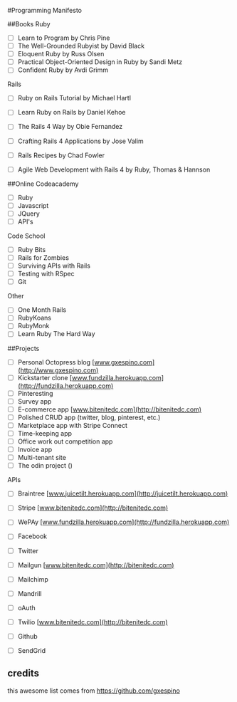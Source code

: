 #Programming Manifesto


##Books
Ruby
- [ ] Learn to Program by Chris Pine
- [ ] The Well-Grounded Rubyist by David Black
- [ ] Eloquent Ruby by Russ Olsen
- [ ] Practical Object-Oriented Design in Ruby by Sandi Metz
- [ ] Confident Ruby by Avdi Grimm

Rails
- [ ] Ruby on Rails Tutorial by Michael Hartl
- [ ] Learn Ruby on Rails by Daniel Kehoe
- [ ] The Rails 4 Way by Obie Fernandez
- [ ] Crafting Rails 4 Applications by Jose Valim
- [ ] Rails Recipes by Chad Fowler
- [ ] Agile Web Development with Rails 4 by Ruby, Thomas & Hannson

 
##Online
Codeacademy
- [ ] Ruby
- [ ] Javascript
- [ ] JQuery
- [ ] API's

Code School
- [ ] Ruby Bits
- [ ] Rails for Zombies
- [ ] Surviving APIs with Rails
- [ ] Testing with RSpec
- [ ] Git

Other
- [ ] One Month Rails
- [ ] RubyKoans
- [ ] RubyMonk
- [ ] Learn Ruby The Hard Way

##Projects
- [ ] Personal Octopress blog [www.gxespino.com](http://www.gxespino.com)
- [ ] Kickstarter clone [www.fundzilla.herokuapp.com](http://fundzilla.herokuapp.com)
- [ ] Pinteresting
- [ ] Survey app
- [ ] E-commerce app [www.bitenitedc.com](http://bitenitedc.com)
- [ ] Polished CRUD app (twitter, blog, pinterest, etc.)
- [ ] Marketplace app with Stripe Connect 
- [ ] Time-keeping app
- [ ] Office work out competition app
- [ ] Invoice app
- [ ] Multi-tenant site 
- [ ] The odin project ()

APIs
- [ ] Braintree [www.juicetilt.herokuapp.com](http://juicetilt.herokuapp.com)
- [ ] Stripe [www.bitenitedc.com](http://bitenitedc.com)
- [ ] WePAy [www.fundzilla.herokuapp.com](http://fundzilla.herokuapp.com)
- [ ] Facebook
- [ ] Twitter
- [ ] Mailgun [www.bitenitedc.com](http://bitenitedc.com)
- [ ] Mailchimp
- [ ] Mandrill
- [ ] oAuth
- [ ] Twilio [www.bitenitedc.com](http://bitenitedc.com)
- [ ] Github
- [ ] SendGrid

 
## credits 
this awesome list comes from https://github.com/gxespino 

